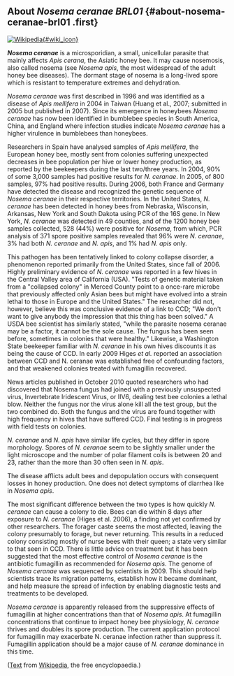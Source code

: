 About *Nosema ceranae BRL01* {#about-nosema-ceranae-brl01 .first}
----------------------------

[![Wikipedia](/img/wikipedia_logo_v2_en.png){#wiki_icon}](http://en.wikipedia.org/wiki/Nosema_ceranae)

***Nosema ceranae*** is a microsporidian, a small, unicellular parasite
that mainly affects *Apis cerana*, the Asiatic honey bee. It may cause
nosemosis, also called nosema (see *Nosema apis*, the most widespread of
the adult honey bee diseases). The dormant stage of nosema is a
long-lived spore which is resistant to temperature extremes and
dehydration.

*Nosema ceranae* was first described in 1996 and was identified as a
disease of *Apis mellifera* in 2004 in Taiwan (Huang et al., 2007;
submitted in 2005 but published in 2007). Since its emergence in
honeybees *Nosema ceranae* has now been identified in bumblebee species
in South America, China, and England where infection studies indicate
*Nosema ceranae* has a higher virulence in bumblebees than honeybees.

Researchers in Spain have analysed samples of *Apis mellifera*, the
European honey bee, mostly sent from colonies suffering unexpected
decreases in bee population per hive or lower honey production, as
reported by the beekeepers during the last two/three years. In 2004, 90%
of some 3,000 samples had positive results for *N. ceranae*. In 2005, of
800 samples, 97% had positive results. During 2006, both France and
Germany have detected the disease and recognized the genetic sequence of
*Nosema ceranae* in their respective territories. In the United States,
*N. ceranae* has been detected in honey bees from Nebraska, Wisconsin,
Arkansas, New York and South Dakota using PCR of the 16S gene. In New
York, *N. ceranae* was detected in 49 counties, and of the 1200 honey
bee samples collected, 528 (44%) were positive for *Nosema*, from which,
PCR analysis of 371 spore positive samples revealed that 96% were *N.
ceranae*, 3% had both *N. ceranae* and *N. apis*, and 1% had *N. apis*
only.

This pathogen has been tentatively linked to colony collapse disorder, a
phenomenon reported primarily from the United States, since fall of
2006. Highly preliminary evidence of *N. ceranae* was reported in a few
hives in the Central Valley area of California (USA). \"Tests of genetic
material taken from a \"collapsed colony\" in Merced County point to a
once-rare microbe that previously affected only Asian bees but might
have evolved into a strain lethal to those in Europe and the United
States.\" The researcher did not, however, believe this was conclusive
evidence of a link to CCD; \"We don\'t want to give anybody the
impression that this thing has been solved.\" A USDA bee scientist has
similarly stated, \"while the parasite nosema ceranae may be a factor,
it cannot be the sole cause. The fungus has been seen before, sometimes
in colonies that were healthy.\" Likewise, a Washington State beekeeper
familiar with *N. ceranae* in his own hives discounts it as being the
cause of CCD. In early 2009 Higes *et al.* reported an association
between CCD and N. ceranae was established free of confounding factors,
and that weakened colonies treated with fumagillin recovered.

News articles published in October 2010 quoted researchers who had
discovered that Nosema fungus had joined with a previously unsuspected
virus, Invertebrate Iridescent Virus, or IIV6, dealing test bee colonies
a lethal blow. Neither the fungus nor the virus alone kill all the test
group, but the two combined do. Both the fungus and the virus are found
together with high frequency in hives that have suffered CCD. Final
testing is in progress with field tests on colonies.

*N. ceranae* and *N. apis* have similar life cycles, but they differ in
spore morphology. Spores of *N. ceranae* seem to be slightly smaller
under the light microscope and the number of polar filament coils is
between 20 and 23, rather than the more than 30 often seen in *N. apis*.

The disease afflicts adult bees and depopulation occurs with consequent
losses in honey production. One does not detect symptoms of diarrhea
like in *Nosema apis*.

The most significant difference between the two types is how quickly *N.
ceranae* can cause a colony to die. Bees can die within 8 days after
exposure to *N. ceranae* (Higes et al. 2006), a finding not yet
confirmed by other researchers. The forager caste seems the most
affected, leaving the colony presumably to forage, but never returning.
This results in a reduced colony consisting mostly of nurse bees with
their queen; a state very similar to that seen in CCD. There is little
advice on treatment but it has been suggested that the most effective
control of *Nosema ceranae* is the antibiotic fumagillin as recommended
for *Nosema apis*. The genome of *Nosema ceranae* was sequenced by
scientists in 2009. This should help scientists trace its migration
patterns, establish how it became dominant, and help measure the spread
of infection by enabling diagnostic tests and treatments to be
developed.

*Nosema ceranae* is apparently released from the suppressive effects of
fumagillin at higher concentrations than that of *Nosema apis*. At
fumagillin concentrations that continue to impact honey bee physiology,
*N. ceranae* thrives and doubles its spore production. The current
application protocol for fumagillin may exacerbate N. ceranae infection
rather than suppress it. Fumagillin application should be a major cause
of *N. ceranae* dominance in this time.

([Text](http://en.wikipedia.org/wiki/Nosema_ceranae) from
[Wikipedia](http://en.wikipedia.org/), the free encyclopaedia.)
